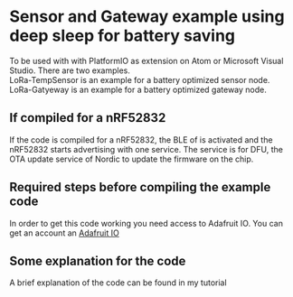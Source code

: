 Sensor and Gateway example using deep sleep for battery saving
===    
To be used with with PlatformIO as extension on Atom or Microsoft Visual Studio. There are two examples.    
LoRa-TempSensor is an example for a battery optimized sensor node.    
LoRa-Gatyeway is an example for a battery optimized gateway node.

If compiled for a nRF52832
---
If the code is compiled for a nRF52832, the BLE of is activated and the nRF52832 starts advertising with one service. The service is for DFU, the OTA update service of Nordic to update the firmware on the chip.        

Required steps before compiling the example code
---
In order to get this code working you need access to Adafruit IO. You can get an account an [Adafruit IO](https://io.adafruit.com/)

Some explanation for the code
---

A brief explanation of the code can be found in my tutorial [](https://desire.giesecke.tk/index.php/2020/01/18/using-lora-long-range-communication-with-the-semtech-sx1261-1262-1268-modules/)
